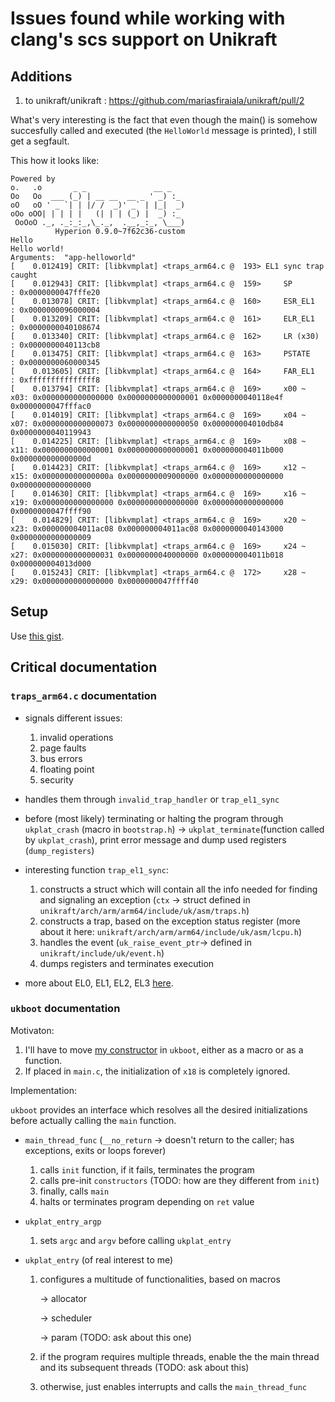 # Issues found while working with clang's scs support on Unikraft

## Additions
1. to unikraft/unikraft : https://github.com/mariasfiraiala/unikraft/pull/2

What's very interesting is the fact that even though the main() is somehow succesfully called and executed (the `HelloWorld` message is printed), I still get a segfault.

This how it looks like:
```
Powered by
o.   .o       _ _               __ _
Oo   Oo  ___ (_) | __ __  __ _ ' _) :_
oO   oO ' _ `| | |/ /  _)' _` | |_|  _)
oOo oOO| | | | |   (| | | (_) |  _) :_
 OoOoO ._, ._:_:_,\_._,  .__,_:_, \___)
          Hyperion 0.9.0~7f62c36-custom
Hello
Hello world!
Arguments:  "app-helloworld"
[    0.012419] CRIT: [libkvmplat] <traps_arm64.c @  193> EL1 sync trap caught
[    0.012943] CRIT: [libkvmplat] <traps_arm64.c @  159> 	 SP       : 0x0000000047fffe20
[    0.013078] CRIT: [libkvmplat] <traps_arm64.c @  160> 	 ESR_EL1  : 0x0000000096000004
[    0.013209] CRIT: [libkvmplat] <traps_arm64.c @  161> 	 ELR_EL1  : 0x0000000040108674
[    0.013340] CRIT: [libkvmplat] <traps_arm64.c @  162> 	 LR (x30) : 0x0000000040113cb8
[    0.013475] CRIT: [libkvmplat] <traps_arm64.c @  163> 	 PSTATE   : 0x0000000060000345
[    0.013605] CRIT: [libkvmplat] <traps_arm64.c @  164> 	 FAR_EL1  : 0xfffffffffffffff8
[    0.013794] CRIT: [libkvmplat] <traps_arm64.c @  169> 	 x00 ~ x03: 0x0000000000000000 0x0000000000000001 0x0000000040118e4f 0x0000000047fffac0
[    0.014019] CRIT: [libkvmplat] <traps_arm64.c @  169> 	 x04 ~ x07: 0x0000000000000073 0x0000000000000050 0x000000004010db84 0x0000000040119943
[    0.014225] CRIT: [libkvmplat] <traps_arm64.c @  169> 	 x08 ~ x11: 0x0000000000000001 0x0000000000000001 0x000000004011b000 0x000000000000000d
[    0.014423] CRIT: [libkvmplat] <traps_arm64.c @  169> 	 x12 ~ x15: 0x000000000000000a 0x0000000009000000 0x0000000000000000 0x0000000000000000
[    0.014630] CRIT: [libkvmplat] <traps_arm64.c @  169> 	 x16 ~ x19: 0x0000000000000000 0x0000000000000000 0x0000000000000000 0x0000000047ffff90
[    0.014829] CRIT: [libkvmplat] <traps_arm64.c @  169> 	 x20 ~ x23: 0x000000004011ac08 0x000000004011ac08 0x0000000040143000 0x0000000000000009
[    0.015030] CRIT: [libkvmplat] <traps_arm64.c @  169> 	 x24 ~ x27: 0x0000000000000031 0x0000000040000000 0x000000004011b018 0x000000004013d000
[    0.015243] CRIT: [libkvmplat] <traps_arm64.c @  172> 	 x28 ~ x29: 0x0000000000000000 0x0000000047ffff40

```

## Setup

Use [this gist](https://gist.github.com/mariasfiraiala/6e5d5ad67952c46b79cb12b9875a7241).

## Critical documentation

### `traps_arm64.c` documentation

* signals different issues:

    1. invalid operations
    1. page faults
    1. bus errors
    1. floating point
    1. security

* handles them through `invalid_trap_handler` or `trap_el1_sync`

* before (most likely) terminating or halting the program through `ukplat_crash` (macro in `bootstrap.h`) -> `ukplat_terminate`(function called by `ukplat_crash`), print error message and dump used registers (`dump_registers`)

* interesting function `trap_el1_sync`:

    1. constructs a struct which will contain all the info needed for finding and signaling an exception (`ctx` -> struct defined in `unikraft/arch/arm/arm64/include/uk/asm/traps.h`)
    1. constructs a trap, based on the exception status register (more about it here: `unikraft/arch/arm/arm64/include/uk/asm/lcpu.h`)
    1. handles the event (`uk_raise_event_ptr`-> defined in `unikraft/include/uk/event.h`)
    1. dumps registers and terminates execution

* more about EL0, EL1, EL2, EL3 [here](https://developer.arm.com/documentation/102412/0100/Privilege-and-Exception-levels).

### `ukboot` documentation

Motivaton:

1. I'll have to move [my constructor](https://gist.github.com/mariasfiraiala/60389dd16fef0fdc11d7f7972e320a9a) in `ukboot`, either as a macro or as a function.
1. If placed in `main.c`, the initialization of `x18` is completely ignored. 

Implementation:

`ukboot` provides an interface which resolves all the desired initializations before actually calling the `main` function.

* `main_thread_func` (`__no_return` -> doesn't return to the caller; has exceptions, exits or loops forever)
    1. calls `init` function, if it fails, terminates the program 
    1. calls pre-init `constructors` (TODO: how are they different from `init`)
    1. finally, calls `main`
    1. halts or terminates program depending on `ret` value

* `ukplat_entry_argp`
    1. sets `argc` and `argv` before calling `ukplat_entry`

* `ukplat_entry` (of real interest to me)
    1. configures a multitude of functionalities, based on macros
    
        -> allocator
        
        -> scheduler
        
        -> param (TODO: ask about this one)
        
    1. if the program requires multiple threads, enable the the main thread and its subsequent threads (TODO: ask about this)
    1. otherwise, just enables interrupts and calls the `main_thread_func`
